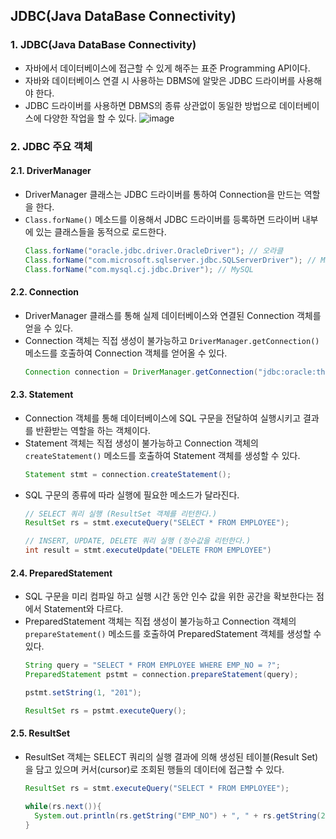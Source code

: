 ## JDBC(Java DataBase Connectivity)
### 1. JDBC(Java DataBase Connectivity)
* 자바에서 데이터베이스에 접근할 수 있게 해주는 표준 Programming API이다.
* 자바와 데이터베이스 연결 시 사용하는 DBMS에 알맞은 JDBC 드라이버를 사용해야 한다.
* JDBC 드라이버를 사용하면 DBMS의 종류 상관없이 동일한 방법으로 데이터베이스에 다양한 작업을 할 수 있다.
  ![image](https://github.com/kh-study-java/oracle/assets/26870393/773117f7-1fba-4a2f-88ac-eec93ff7d2de)
  
### 2. JDBC 주요 객체
#### 2.1. DriverManager
* DriverManager 클래스는 JDBC 드라이버를 통하여 Connection을 만드는 역할을 한다.
* `Class.forName()` 메소드를 이용해서 JDBC 드라이버를 등록하면 드라이버 내부에 있는 클래스들을 동적으로 로드한다.
  ```java
  Class.forName("oracle.jdbc.driver.OracleDriver"); // 오라클
  Class.forName("com.microsoft.sqlserver.jdbc.SQLServerDriver"); // MSSQL
  Class.forName("com.mysql.cj.jdbc.Driver"); // MySQL
  ```
#### 2.2. Connection
* DriverManager 클래스를 통해 실제 데이터베이스와 연결된 Connection 객체를 얻을 수 있다.
* Connection 객체는 직접 생성이 불가능하고 `DriverManager.getConnection()` 메소드를 호출하여 Connection 객체를 얻어올 수 있다.
  ```java
  Connection connection = DriverManager.getConnection("jdbc:oracle:thin:@127.0.0.1:1521:xe", "web", "web");
  ```
#### 2.3. Statement
* Connection 객체를 통해 데이터베이스에 SQL 구문을 전달하여 실행시키고 결과를 반환받는 역할을 하는 객체이다.
* Statement 객체는 직접 생성이 불가능하고 Connection 객체의 `createStatement()` 메소드를 호출하여 Statement 객체를 생성할 수 있다.
  ```java
  Statement stmt = connection.createStatement();
  ```
* SQL 구문의 종류에 따라 실행에 필요한 메소드가 달라진다.
  ```java
  // SELECT 쿼리 실행 (ResultSet 객체를 리턴한다.)
  ResultSet rs = stmt.executeQuery("SELECT * FROM EMPLOYEE");

  // INSERT, UPDATE, DELETE 쿼리 실행 (정수값을 리턴한다.)
  int result = stmt.executeUpdate("DELETE FROM EMPLOYEE")
  ```
#### 2.4. PreparedStatement
* SQL 구문을 미리 컴파일 하고 실행 시간 동안 인수 값을 위한 공간을 확보한다는 점에서 Statement와 다르다.
* PreparedStatement 객체는 직접 생성이 불가능하고 Connection 객체의 `prepareStatement()` 메소드를 호출하여 PreparedStatement 객체를 생성할 수 있다.
  ```java
  String query = "SELECT * FROM EMPLOYEE WHERE EMP_NO = ?";
  PreparedStatement pstmt = connection.prepareStatement(query);

  pstmt.setString(1, "201");

  ResultSet rs = pstmt.executeQuery();
  ```
#### 2.5. ResultSet
* ResultSet 객체는 SELECT 쿼리의 실행 결과에 의해 생성된 테이블(Result Set)을 담고 있으며 커서(cursor)로 조회된 행들의 데이터에 접근할 수 있다.
  ```java
  ResultSet rs = stmt.executeQuery("SELECT * FROM EMPLOYEE");

  while(rs.next()){
    System.out.println(rs.getString("EMP_NO") + ", " + rs.getString(2));
  }
  ```

